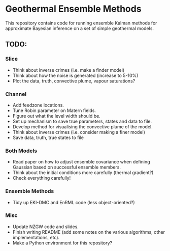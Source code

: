 # Geothermal Ensemble Methods

This repository contains code for running ensemble Kalman methods for approximate Bayesian inference on a set of simple geothermal models.

## TODO:
### Slice
 - Think about inverse crimes (i.e. make a finder model)
 - Think about how the noise is generated (increase to 5-10%)
 - Plot the data, truth, convective plume, vapour saturations?
### Channel
 - Add feedzone locations.
 - Tune Robin parameter on Matern fields.
 - Figure out what the level width should be.
 - Set up mechanism to save true parameters, states and data to file.
 - Develop method for visualising the convective plume of the model.
 - Think about inverse crimes (i.e. consider making a finer model)
 - Save data, truth, true states to file
### Both Models
 - Read paper on how to adjust ensemble covariance when defining Gaussian based on successful ensemble members.
 - Think about the initial conditions more carefully (thermal gradient?)
 - Check everything carefully!
### Ensemble Methods
 - Tidy up EKI-DMC and EnRML code (less object-oriented?)
### Misc
 - Update NZGW code and slides.
 - Finish writing README (add some notes on the various algorithms, other implementations, etc).
 - Make a Python environment for this repository?